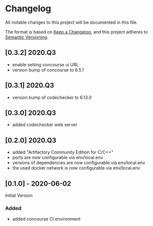 # Changelog

All notable changes to this project will be documented in this file.

The format is based on [Keep a Changelog](https://keepachangelog.com/en/1.0.0/),
and this project adheres to [Semantic Versioning](https://semver.org/spec/v2.0.0.html).

## [0.3.2] 2020.Q3

- enable setting concourse ui URL
- version bump of concourse to 6.5.1

## [0.3.1] 2020.Q3

- version bump of codechecker to 6.13.0

## [0.3.0] 2020.Q3

- added codechecker web server

## [0.2.0] 2020.Q3

- added "Artifactory Community Edition for C/C++"
- ports are now configurable via env/local.env
- versions of dependencies are now configurable via env/local.env
- the used docker network is now configurable via env/local.env

## [0.1.0] - 2020-06-02

Initial Version

### Added

- added concourse CI environment
